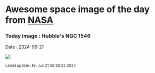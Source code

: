 
# Awesome space image of the day from [NASA](https://api.nasa.gov/)

### Today image : Hubble's NGC 1546
Date : 2024-06-21

![](https://apod.nasa.gov/apod/image/2406/NGC1546compassHST1024.jpg)

<small>Latest update : Fri Jun 21 06:20:23 2024</small>
        